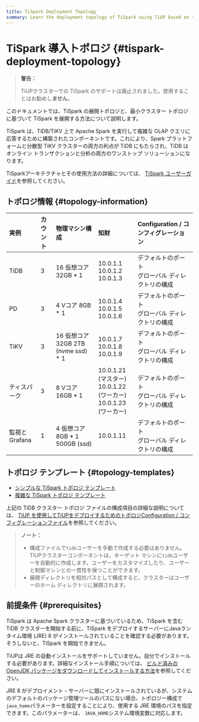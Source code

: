 ```yaml
---
title: TiSpark Deployment Topology
summary: Learn the deployment topology of TiSpark using TiUP based on the minimal TiDB topology.
---
```


# TiSpark 導入トポロジ {#tispark-deployment-topology}

> **警告：**
>
> TiUPクラスターでの TiSpark のサポートは廃止されました。使用することはお勧めし**ません**。

このドキュメントでは、TiSpark の展開トポロジと、最小クラスター トポロジに基づいて TiSpark を展開する方法について説明します。

TiSpark は、TiDB/TiKV 上で Apache Spark を実行して複雑な OLAP クエリに応答するために構築されたコンポーネントです。これにより、Spark プラットフォームと分散型 TiKV クラスターの両方の利点が TiDB にもたらされ、TiDB はオンライン トランザクションと分析の両方のワンストップ ソリューションになります。

TiSparkアーキテクチャとその使用方法の詳細については、 [TiSpark ユーザーガイド](/tispark-overview.md)を参照してください。

## トポロジ情報 {#topology-information}

| 実例         | カウント | 物理マシン構成                         | 知財                                                           | Configuration / コンフィグレーション    |
| :--------- | :--- | :------------------------------ | :----------------------------------------------------------- | :---------------------------- |
| TiDB       | 3    | 16 仮想コア 32GB * 1                | 10.0.1.1<br/> 10.0.1.2<br/> 10.0.1.3                         | デフォルトのポート<br/>グローバル ディレクトリの構成 |
| PD         | 3    | 4 Vコア 8GB * 1                   | 10.0.1.4<br/> 10.0.1.5<br/> 10.0.1.6                         | デフォルトのポート<br/>グローバル ディレクトリの構成 |
| TiKV       | 3    | 16 仮想コア 32GB 2TB (nvme ssd) * 1 | 10.0.1.7<br/> 10.0.1.8<br/> 10.0.1.9                         | デフォルトのポート<br/>グローバル ディレクトリの構成 |
| ティスパーク     | 3    | 8 Vコア 16GB * 1                  | 10.0.1.21 (マスター)<br/> 10.0.1.22 (ワーカー)<br/> 10.0.1.23 (ワーカー) | デフォルトのポート<br/>グローバル ディレクトリの構成 |
| 監視とGrafana | 1    | 4 仮想コア 8GB * 1 500GB (ssd)      | 10.0.1.11                                                    | デフォルトのポート<br/>グローバル ディレクトリの構成 |

## トポロジ テンプレート {#topology-templates}

-   [シンプルな TiSpark トポロジ テンプレート](https://github.com/pingcap/docs/blob/master/config-templates/simple-tispark.yaml)
-   [複雑な TiSpark トポロジ テンプレート](https://github.com/pingcap/docs/blob/master/config-templates/complex-tispark.yaml)

上記の TiDB クラスター トポロジ ファイルの構成項目の詳細な説明については、 [TiUP を使用してTiUPをデプロイするためのトポロジConfiguration / コンフィグレーションファイル](/tiup/tiup-cluster-topology-reference.md)を参照してください。

> **ノート：**
>
> -   構成ファイルで`tidb`ユーザーを手動で作成する必要はありません。 TiUPクラスターコンポーネントは、ターゲット マシンに`tidb`ユーザーを自動的に作成します。ユーザーをカスタマイズしたり、ユーザーと制御マシンとの一貫性を保つことができます。
> -   展開ディレクトリを相対パスとして構成すると、クラスターはユーザーのホーム ディレクトリに展開されます。

## 前提条件 {#prerequisites}

TiSpark は Apache Spark クラスターに基づいているため、TiSpark を含む TiDB クラスターを開始する前に、TiSpark をデプロイするサーバーにJavaランタイム環境 (JRE) 8 がインストールされていることを確認する必要があります。そうしないと、TiSpark を開始できません。

TiUPは JRE の自動インストールをサポートしていません。自分でインストールする必要があります。詳細なインストール手順については、 [ビルド済みの OpenJDK パッケージをダウンロードしてインストールする方法](https://openjdk.java.net/install/)を参照してください。

JRE 8 がデプロイメント・サーバーに既にインストールされているが、システムのデフォルトのパッケージ管理ツールのパスにない場合、トポロジー構成で`java_home`パラメーターを設定することにより、使用する JRE 環境のパスを指定できます。このパラメーターは、 `JAVA_HOME`システム環境変数に対応します。
